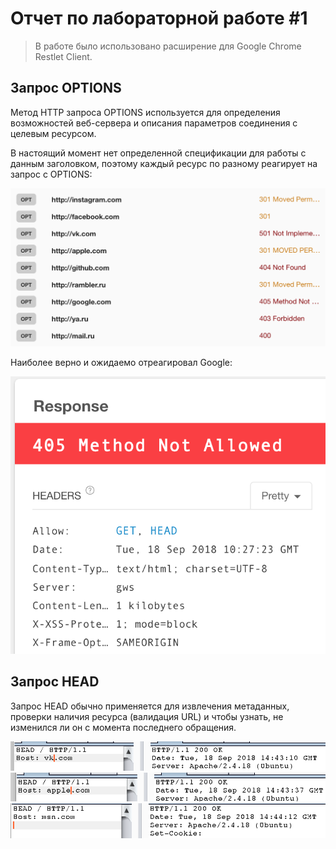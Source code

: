 # Отчет по лабораторной работе #1

> В работе было использовано расширение для Google Chrome Restlet Client.

## Запрос OPTIONS

Метод HTTP запроса OPTIONS используется для определения возможностей веб-сервера и описания  параметров соединения с целевым ресурсом.

В настоящий момент нет определенной спецификации для работы с данным заголовком, поэтому каждый ресурс по разному реагирует на запрос с OPTIONS:

<img src="img/1.png">

Наиболее верно и ожидаемо отреагировал Google: 

<img src="img/2.png">


## Запрос HEAD 

Запрос HEAD обычно применяется для извлечения метаданных, проверки наличия ресурса (валидация URL) и чтобы узнать, не изменился ли он с момента последнего обращения.

<img src="img/3.png">
<img src="img/4.png">
<img src="img/5.png">
